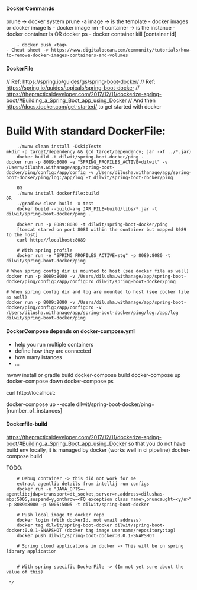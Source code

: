 #### Docker Commands
 prune -> docker system prune -a
        image -> is the template
         - docker images or docker image ls
         - docker image rm -f <image-name>
        container -> is the instance
         - docker container ls OR docker ps
         - docker container kill [container id]

        - docker push <tag>
	- Cheat sheet -> https://www.digitalocean.com/community/tutorials/how-to-remove-docker-images-containers-and-volumes

#### DockerFile
// Ref: https://spring.io/guides/gs/spring-boot-docker/
// Ref: https://spring.io/guides/topicals/spring-boot-docker
// https://thepracticaldeveloper.com/2017/12/11/dockerize-spring-boot/#Building_a_Spring_Boot_app_using_Docker
// And then https://docs.docker.com/get-started/ to get started with docker
# Build With standard DockerFile:

        ./mvnw clean install -DskipTests
	mkdir -p target/dependency && (cd target/dependency; jar -xf ../*.jar)
        docker build -t dilwit/spring-boot-docker/ping .
	docker run -p 8089:8080 -e "SPRING_PROFILES_ACTIVE=dilwit" -v /Users/dilusha.withanage/app/spring-boot-docker/ping/config:/app/config -v /Users/dilusha.withanage/app/spring-boot-docker/ping/log:/app/log -t dilwit/spring-boot-docker/ping
	
        OR
        ./mvnw install dockerfile:build
	OR
        ./gradlew clean build -x test
        docker build --build-arg JAR_FILE=build/libs/*.jar -t dilwit/spring-boot-docker/pong .

        docker run -p 8089:8080 -t dilwit/spring-boot-docker/ping
        [tomcat stared on port 8080 within the container but mapped 8089 to the host]
        curl http://localhost:8089

        # With spring profile
        docker run -e "SPRING_PROFILES_ACTIVE=stg" -p 8089:8080 -t dilwit/spring-boot-docker/ping
	
	# When spring config dir is mounted to host (see docker file as well)
	docker run -p 8089:8080 -v /Users/dilusha.withanage/app/spring-boot-docker/ping/config:/app/config:ro dilwit/spring-boot-docker/ping

	# When spring config dir and log are mounted to host (see docker file as well)
	docker run -p 8089:8080 -v /Users/dilusha.withanage/app/spring-boot-docker/ping/config:/app/config:ro -v /Users/dilusha.withanage/app/spring-boot-docker/ping/log:/app/log dilwit/spring-boot-docker/ping


#### DockerCompose depends on docker-compose.yml
- help you run multiple containers
- define how they are connected
- how many istances
- ...

mvnw install or gradle build
docker-compose build
docker-compose up
docker-compose down
docker-compose ps

curl http://localhost:<port via ps command>

docker-compose up --scale dilwit/spring-boot-docker/ping=[number_of_instances]


#### Dockerfile-build
https://thepracticaldeveloper.com/2017/12/11/dockerize-spring-boot/#Building_a_Spring_Boot_app_using_Docker
so that you do not have build env locally, it is managed by docker (works well in ci pipeline)
docker-compose build




TODO:


        # Debug container -> this did not work for me
        extract agentlib details from intellij run configs
        docker run -e "JAVA_OPTS=-agentlib:jdwp=transport=dt_socket,server=n,address=dilushas-mbp:5005,suspend=y,onthrow=<FQ exception class name>,onuncaught=<y/n>" -p 8089:8080 -p 5005:5005 -t dilwit/spring-boot-docker

        # Push local image to docker repo
        docker login (With dockerId, not email address)
        docker tag dilwit/spring-boot-docker dilwit/spring-boot-docker:0.0.1-SNAPSHOT (docker tag image username/repository:tag)
        docker push dilwit/spring-boot-docker:0.0.1-SNAPSHOT

        # Spring cloud applications in docker -> This will be on spring library application


        # With spring specific DockerFile -> (Im not yet sure about the value of this)

     */
